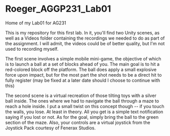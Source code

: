 # Roeger_AGGP231_Lab01
Home of my Lab01 for AG231

This is my repository for this first lab. In it, you'll find two Unity scenes, as well as a Videos folder containing the recordings we needed to do as part of the assignment. I will
admit, the videos could be of better quality, but I'm not used to recording myself. 

The first scene involves a simple mobile mini-game, the objective of which is to launch a ball at a set of blocks ahead of you. The main goal is to hit a red-colored block off the
platform. The ball does apply a small explosive force upon impact, but for the most part the shot needs to be a direct hit to fully register (may be fixed at a later date should I
choose to continue with this)

The second scene is a virtual recreation of those tilting toys with a silver ball inside. The ones where we had to navigate the ball through a maze to reach a hole inside. I put
a small twist on this concept though -- if you touch the walls, you lose. At least in theory. All you get is a simple text notification saying if you lost or not. As for the goal,
simply bring the ball to the green section of the maze. Also, your controls are a virtual joystick from the Joystick Pack courtesy of Fenerax Studios.
